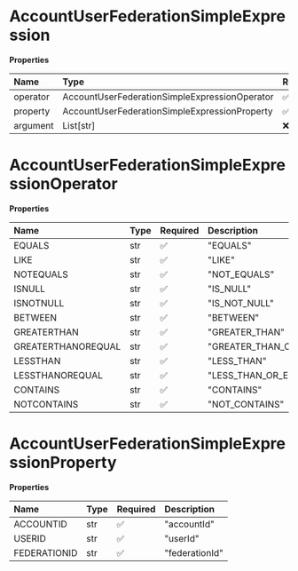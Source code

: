 # AccountUserFederationSimpleExpression

**Properties**

| Name     | Type                                          | Required | Description |
| :------- | :-------------------------------------------- | :------- | :---------- |
| operator | AccountUserFederationSimpleExpressionOperator | ✅       |             |
| property | AccountUserFederationSimpleExpressionProperty | ✅       |             |
| argument | List[str]                                     | ❌       |             |

# AccountUserFederationSimpleExpressionOperator

**Properties**

| Name               | Type | Required | Description             |
| :----------------- | :--- | :------- | :---------------------- |
| EQUALS             | str  | ✅       | "EQUALS"                |
| LIKE               | str  | ✅       | "LIKE"                  |
| NOTEQUALS          | str  | ✅       | "NOT_EQUALS"            |
| ISNULL             | str  | ✅       | "IS_NULL"               |
| ISNOTNULL          | str  | ✅       | "IS_NOT_NULL"           |
| BETWEEN            | str  | ✅       | "BETWEEN"               |
| GREATERTHAN        | str  | ✅       | "GREATER_THAN"          |
| GREATERTHANOREQUAL | str  | ✅       | "GREATER_THAN_OR_EQUAL" |
| LESSTHAN           | str  | ✅       | "LESS_THAN"             |
| LESSTHANOREQUAL    | str  | ✅       | "LESS_THAN_OR_EQUAL"    |
| CONTAINS           | str  | ✅       | "CONTAINS"              |
| NOTCONTAINS        | str  | ✅       | "NOT_CONTAINS"          |

# AccountUserFederationSimpleExpressionProperty

**Properties**

| Name         | Type | Required | Description    |
| :----------- | :--- | :------- | :------------- |
| ACCOUNTID    | str  | ✅       | "accountId"    |
| USERID       | str  | ✅       | "userId"       |
| FEDERATIONID | str  | ✅       | "federationId" |

